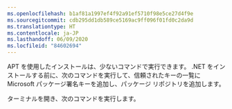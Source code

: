 ```yaml
---
ms.openlocfilehash: b1af81a1997ef4f92a91ef5710f98e5ce27d4f9e
ms.sourcegitcommit: cdb295dd1db589ce5169ac9ff096f01fd0c2da9d
ms.translationtype: HT
ms.contentlocale: ja-JP
ms.lasthandoff: 06/09/2020
ms.locfileid: "84602694"
---
```


APT を使用したインストールは、少ないコマンドで実行できます。 .NET をインストールする前に、次のコマンドを実行して、信頼されたキーの一覧に Microsoft パッケージ署名キーを追加し、パッケージ リポジトリを追加します。

ターミナルを開き、次のコマンドを実行します。
